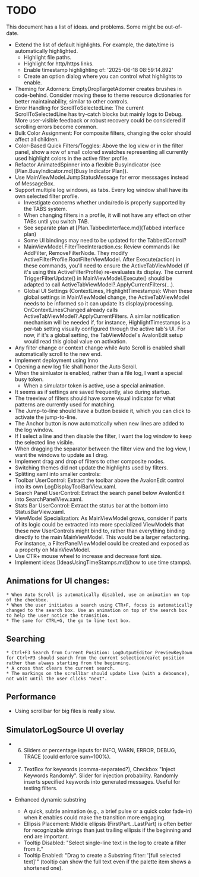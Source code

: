 # TODO

This document has a list of ideas. and problems. Some might be out-of-date.

* Extend the list of default highlights. For example, the date/time is automatically highlighted.
    * Highlight file paths.
    * Highlight for http/https links.
    * Enable timestamp highlighting of: '2025-06-18 08:59:14.892'
    * Create an option dialog where you can control what highlights to enable.
* Theming for Adorners: EmptyDropTargetAdorner creates brushes in code-behind. Consider moving these to theme resource dictionaries for better maintainability, similar to other controls.
* Error Handling for ScrollToSelectedLine: The current ScrollToSelectedLine has try-catch blocks but mainly logs to Debug. More user-visible feedback or robust recovery could be considered if scrolling errors become common.
* Bulk Color Assignment: For composite filters, changing the color should affect all children.
* Color-Based Quick Filters/Toggles: Above the log view or in the filter panel, show a row of small colored swatches representing all currently used highlight colors in the active filter profile.
* Refactor AnimatedSpinner into a flexible BusyIndicator (see [Plan.BusyIndicator.md](Busy Indicator Plan)).
* Use MainViewModel.JumpStatusMessage for error messsages instead of MessageBox.
* Support multiple log windows, as tabs. Every log window shall have its own selected filter profile.
    * Investigate concerns whether undo/redo is properly supported by the TABS system.
    * When changing filters in a profile, it will not have any effect on other TABs until you switch TAB.
    * See separate plan at [Plan.TabbedInterface.md](Tabbed interface plan)
    * Some UI bindings may need to be updated for the TabbedControl?
    * MainViewModel.FilterTreeInteraction.cs: Review commands like AddFilter, RemoveFilterNode. They modify ActiveFilterProfile.RootFilterViewModel. After Execute(action) in these commands, you'll need to ensure the ActiveTabViewModel (if it's using this ActiveFilterProfile) re-evaluates its display. The current TriggerFilterUpdate() in MainViewModel.Execute() should be adapted to call ActiveTabViewModel?.ApplyCurrentFilters(...).
    * Global UI Settings (ContextLines, HighlightTimestamps): When these global settings in MainViewModel change, the ActiveTabViewModel needs to be informed so it can update its display/processing. OnContextLinesChanged already calls ActiveTabViewModel?.ApplyCurrentFilters. A similar notification mechanism will be needed if, for instance, HighlightTimestamps is a per-tab setting visually configured through the active tab's UI. For now, if it's a global setting, the TabViewModel's AvalonEdit setup would read this global value on activation.
* Any filter change or context change while Auto Scroll is enabled shall automatically scroll to the new end.
* Implement deployment using Inno
* Opening a new log file shall honor the Auto Scroll.
* When the simluator is enabled, rather than a file log, I want a special busy token.
    * When a simulator token is active, use a special animation.
* It seems as if settings are saved frequently, also during startup.
* The treeview of filters should have some visual indicator for what patterns are currently used for matching.
* The Jump-to-line should have a button beside it, which you can click to activate the jump-to-line.
* The Anchor button is now automatically when new lines are added to the log window.
* If I select a line and then disable the filter, I want the log window to keep the selected line visible.
* When dragging the separator between the filter view and the log view, I want the windows to update as I drag.
* Implement drag and drop of filters to other composite nodes.
* Switching themes did not update the highlights used by filters.
* Splitting xaml into smaller controls:
*   Toolbar UserControl: Extract the toolbar above the AvalonEdit control into its own LogDisplayToolBarView.xaml.
*   Search Panel UserControl: Extract the search panel below AvalonEdit into SearchPanelView.xaml.
*   Stats Bar UserControl: Extract the status bar at the bottom into StatusBarView.xaml.
* ViewModel Specialization: As MainViewModel grows, consider if parts of its logic could be extracted into more specialized ViewModels that these new UserControls might bind to, rather than everything binding directly to the main MainViewModel. This would be a larger refactoring. For instance, a FilterPanelViewModel could be created and exposed as a property on MainViewModel.
* Use CTR+ mouse wheel to increase and decrease font size.
* Implement ideas [IdeasUsingTimeStamps.md](how to use time stamps).

## Animations for UI changes:
    * When Auto Scroll is automatically disabled, use an animation on top of the checkbox.
    * When the user initiates a search using CTR+F, focus is automatically changed to the search box. Use an animation on top of the search box to help the user notice the transition.
    * The same for CTRL+G, the go to line text box.

## Searching
    * Ctrl+F3 Search from Current Position: LogOutputEditor_PreviewKeyDown for Ctrl+F3 should search from the current selection/caret position rather than always starting from the beginning.
    * A cross that clears the current search.
    * The markings on the scrollbar should update live (with a debounce), not wait until the user clicks "next".

## Performance
* Using scrollbar for big files is really slow.

## SimulatorLogSource UI overlay
*   6. Sliders or percentage inputs for INFO, WARN, ERROR, DEBUG, TRACE (could enforce sum=100%).
*   7. TextBox for keywords (comma-separated?), Checkbox "Inject Keywords Randomly". Slider for injection probability. Randomly inserts specified keywords into generated messages. Useful for testing filters.

* Enhanced dynamic substring
    * A quick, subtle animation (e.g., a brief pulse or a quick color fade-in) when it enables could make the transition more engaging.
    * Ellipsis Placement: Middle ellipsis (FirstPart...LastPart) is often better for recognizable strings than just trailing ellipsis if the beginning and end are important.
    * Tooltip Disabled: "Select single-line text in the log to create a filter from it."
    * Tooltip Enabled: "Drag to create a Substring filter: '[full selected text]'" (tooltip can show the full text even if the palette item shows a shortened one).

